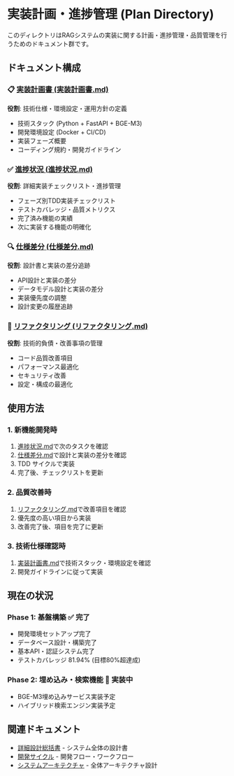 # 実装計画・進捗管理 (Plan Directory)

このディレクトリはRAGシステムの実装に関する計画・進捗管理・品質管理を行うためのドキュメント群です。

## ドキュメント構成

### 📋 [実装計画書 (実装計画書.md)](./実装計画書.md)

**役割**: 技術仕様・環境設定・運用方針の定義

- 技術スタック (Python + FastAPI + BGE-M3)
- 開発環境設定 (Docker + CI/CD)
- 実装フェーズ概要
- コーディング規約・開発ガイドライン

### ✅ [進捗状況 (進捗状況.md)](./進捗状況.md)

**役割**: 詳細実装チェックリスト・進捗管理

- フェーズ別TDD実装チェックリスト
- テストカバレッジ・品質メトリクス
- 完了済み機能の実績
- 次に実装する機能の明確化

### 🔍 [仕様差分 (仕様差分.md)](./仕様差分.md)

**役割**: 設計書と実装の差分追跡

- API設計と実装の差分
- データモデル設計と実装の差分
- 実装優先度の調整
- 設計変更の履歴追跡

### 🔧 [リファクタリング (リファクタリング.md)](./リファクタリング.md)

**役割**: 技術的負債・改善事項の管理

- コード品質改善項目
- パフォーマンス最適化
- セキュリティ改善
- 設定・構成の最適化

## 使用方法

### 1. 新機能開発時

1. [進捗状況.md](./進捗状況.md)で次のタスクを確認
2. [仕様差分.md](./仕様差分.md)で設計と実装の差分を確認
3. TDD サイクルで実装
4. 完了後、チェックリストを更新

### 2. 品質改善時

1. [リファクタリング.md](./リファクタリング.md)で改善項目を確認
2. 優先度の高い項目から実装
3. 改善完了後、項目を完了に更新

### 3. 技術仕様確認時

1. [実装計画書.md](./実装計画書.md)で技術スタック・環境設定を確認
2. 開発ガイドラインに従って実装

## 現在の状況

### Phase 1: 基盤構築 ✅ **完了**

- 開発環境セットアップ完了
- データベース設計・構築完了
- 基本API・認証システム完了
- テストカバレッジ 81.94% (目標80%超達成)

### Phase 2: 埋め込み・検索機能 🚀 **実装中**

- BGE-M3埋め込みサービス実装予定
- ハイブリッド検索エンジン実装予定

## 関連ドキュメント

- [詳細設計総括書](../detailed_design/DetailedDesignSummary.md) - システム全体の設計書
- [開発サイクル](../cycle.md) - 開発フロー・ワークフロー
- [システムアーキテクチャ](../detailed_design/SystemArchitecture.md) - 全体アーキテクチャ設計
